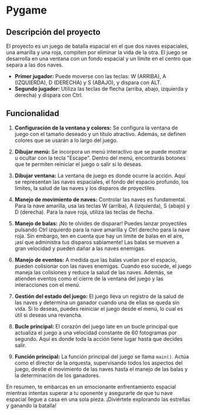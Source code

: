 # Pygame

## Descripción del proyecto

El proyecto es un juego de batalla espacial en el que dos naves espaciales, una amarilla y una roja, compiten por eliminar la vida de la otra. El juego se desarrolla en una ventana con un fondo espacial y un límite en el centro que separa a las dos naves.

- **Primer jugador:** Puede moverse con las teclas: W (ARRIBA), A (IZQUIERDA), D (DERECHA) y S (ABAJO), y dispara con ALT.
- **Segundo jugador:** Utiliza las teclas de flecha (arriba, abajo, izquierda y derecha) y dispara con Ctrl.

## Funcionalidad

1. **Configuración de la ventana y colores:** Se configura la ventana de juego con el tamaño deseado y un título atractivo. Además, se definen colores que se usarán a lo largo del juego.

2. **Dibujar menú:** Se incorpora un menú interactivo que se puede mostrar u ocultar con la tecla "Escape". Dentro del menú, encontrarás botones que te permiten reiniciar el juego o salir si lo deseas.

3. **Dibujar ventana:** La ventana de juego es donde ocurre la acción. Aquí se representan las naves espaciales, el fondo del espacio profundo, los límites, la salud de las naves y los disparos de proyectiles.

4. **Manejo de movimiento de naves:** Controlar las naves es fundamental. Para la nave amarilla, usa las teclas W (arriba), A (izquierda), S (abajo) y D (derecha). Para la nave roja, utiliza las teclas de flecha.

5. **Manejo de balas:** ¡No te olvides de disparar! Puedes lanzar proyectiles pulsando Ctrl izquierdo para la nave amarilla y Ctrl derecho para la nave roja. Sin embargo, ten en cuenta que hay un límite de balas en el aire, ¡así que administra tus disparos sabiamente! Las balas se mueven a gran velocidad y pueden dañar a las naves enemigas.

6. **Manejo de eventos:** A medida que las balas vuelan por el espacio, pueden colisionar con las naves enemigas. Cuando eso sucede, el juego maneja las colisiones y reduce la salud de las naves. Además, se atienden eventos como el cierre de la ventana del juego y las interacciones con el menú.

7. **Gestión del estado del juego:** El juego lleva un registro de la salud de las naves y determina un ganador cuando una de ellas se queda sin vida. Si lo deseas, puedes reiniciar el juego desde el menú, lo cual es útil si deseas una revancha.

8. **Bucle principal:** El corazón del juego late en un bucle principal que actualiza el juego a una velocidad constante de 60 fotogramas por segundo. Aquí es donde toda la acción tiene lugar hasta que decides salir.

9. **Función principal:** La función principal del juego se llama `main()`. Actúa como el director de la orquesta, supervisando todos los aspectos del juego, desde el movimiento de las naves hasta el manejo de las balas y la determinación de los ganadores.

En resumen, te embarcas en un emocionante enfrentamiento espacial mientras intentas superar a tu oponente y asegurarte de que tu nave espacial llegue a casa en una sola pieza. ¡Diviértete explorando las estrellas y ganando la batalla!
